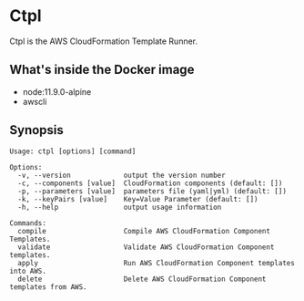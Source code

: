 # Ctpl

Ctpl is the AWS CloudFormation‎ Template Runner.

## What's inside the Docker image

- node:11.9.0-alpine
- awscli

## Synopsis

```
Usage: ctpl [options] [command]

Options:
  -v, --version             output the version number
  -c, --components [value]  CloudFormation‎ components (default: [])
  -p, --parameters [value]  parameters file (yaml|yml) (default: [])
  -k, --keyPairs [value]    Key=Value Parameter (default: [])
  -h, --help                output usage information

Commands:
  compile                   Compile AWS CloudFormation‎ Component Templates.
  validate                  Validate AWS CloudFormation‎ Component templates.
  apply                     Run AWS CloudFormation‎ Component templates into AWS.
  delete                    Delete AWS CloudFormation‎ Component templates from AWS.
```
